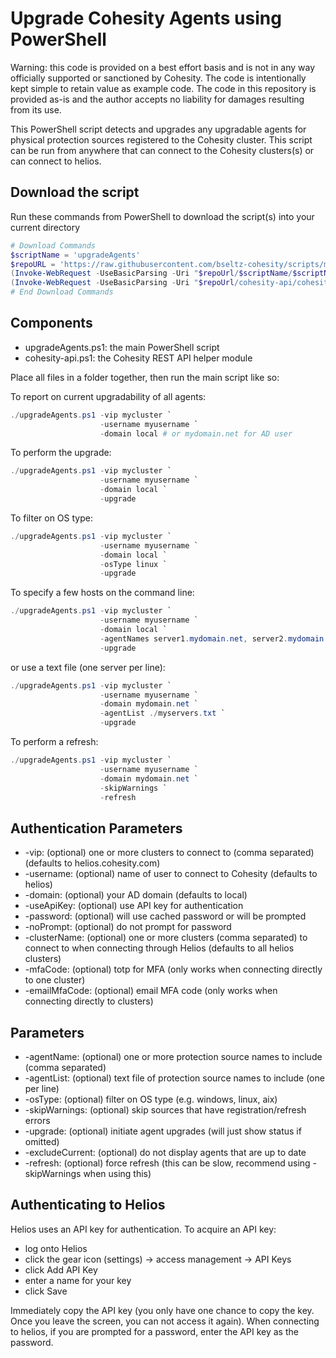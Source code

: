 # Upgrade Cohesity Agents using PowerShell

Warning: this code is provided on a best effort basis and is not in any way officially supported or sanctioned by Cohesity. The code is intentionally kept simple to retain value as example code. The code in this repository is provided as-is and the author accepts no liability for damages resulting from its use.

This PowerShell script detects and upgrades any upgradable agents for physical protection sources registered to the Cohesity cluster. This script can be run from anywhere that can connect to the Cohesity clusters(s) or can connect to helios.

## Download the script

Run these commands from PowerShell to download the script(s) into your current directory

```powershell
# Download Commands
$scriptName = 'upgradeAgents'
$repoURL = 'https://raw.githubusercontent.com/bseltz-cohesity/scripts/master/powershell'
(Invoke-WebRequest -UseBasicParsing -Uri "$repoUrl/$scriptName/$scriptName.ps1").content | Out-File "$scriptName.ps1"; (Get-Content "$scriptName.ps1") | Set-Content "$scriptName.ps1"
(Invoke-WebRequest -UseBasicParsing -Uri "$repoUrl/cohesity-api/cohesity-api.ps1").content | Out-File cohesity-api.ps1; (Get-Content cohesity-api.ps1) | Set-Content cohesity-api.ps1
# End Download Commands
```

## Components

* upgradeAgents.ps1: the main PowerShell script
* cohesity-api.ps1: the Cohesity REST API helper module

Place all files in a folder together, then run the main script like so:

To report on current upgradability of all agents:

```powershell
./upgradeAgents.ps1 -vip mycluster `
                    -username myusername `
                    -domain local # or mydomain.net for AD user
```

To perform the upgrade:

```powershell
./upgradeAgents.ps1 -vip mycluster `
                    -username myusername `
                    -domain local `
                    -upgrade
```

To filter on OS type:

```powershell
./upgradeAgents.ps1 -vip mycluster `
                    -username myusername `
                    -domain local `
                    -osType linux `
                    -upgrade
```

To specify a few hosts on the command line:

```powershell
./upgradeAgents.ps1 -vip mycluster `
                    -username myusername `
                    -domain local `
                    -agentNames server1.mydomain.net, server2.mydomain.net `
                    -upgrade
```

or use a text file (one server per line):

```powershell
./upgradeAgents.ps1 -vip mycluster `
                    -username myusername `
                    -domain mydomain.net `
                    -agentList ./myservers.txt `
                    -upgrade
```

To perform a refresh:

```powershell
./upgradeAgents.ps1 -vip mycluster `
                    -username myusername `
                    -domain mydomain.net `
                    -skipWarnings `
                    -refresh
```

## Authentication Parameters

* -vip: (optional) one or more clusters to connect to (comma separated) (defaults to helios.cohesity.com)
* -username: (optional) name of user to connect to Cohesity (defaults to helios)
* -domain: (optional) your AD domain (defaults to local)
* -useApiKey: (optional) use API key for authentication
* -password: (optional) will use cached password or will be prompted
* -noPrompt: (optional) do not prompt for password
* -clusterName: (optional) one or more clusters (comma separated) to connect to when connecting through Helios (defaults to all helios clusters)
* -mfaCode: (optional) totp for MFA (only works when connecting directly to one cluster)
* -emailMfaCode: (optional) email MFA code (only works when connecting directly to clusters)

## Parameters

* -agentName: (optional) one or more protection source names to include (comma separated)
* -agentList: (optional) text file of protection source names to include (one per line)
* -osType: (optional) filter on OS type (e.g. windows, linux, aix)
* -skipWarnings: (optional) skip sources that have registration/refresh errors
* -upgrade: (optional) initiate agent upgrades (will just show status if omitted)
* -excludeCurrent: (optional) do not display agents that are up to date
* -refresh: (optional) force refresh (this can be slow, recommend using -skipWarnings when using this)

## Authenticating to Helios

Helios uses an API key for authentication. To acquire an API key:

* log onto Helios
* click the gear icon (settings) -> access management -> API Keys
* click Add API Key
* enter a name for your key
* click Save

Immediately copy the API key (you only have one chance to copy the key. Once you leave the screen, you can not access it again). When connecting to helios, if you are prompted for a password, enter the API key as the password.
